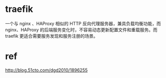 
# traefik
一个与 nginx 、HAProxy 相似的 HTTP 反向代理服务器，兼具负载均衡功能，而 nginx、HAProxy 的后端服务变化时，不容易动态更新配置文件和重载服务。而 traefik 更适合需要服务发现和服务注册的场景。
# ref
http://blog.51cto.com/dgd2010/1896255
